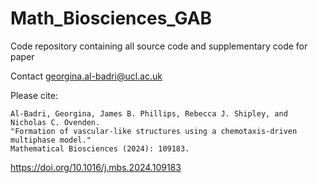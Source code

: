 # Math_Biosciences_GAB
 Code repository containing all source code and supplementary code for paper 

Contact georgina.al-badri@ucl.ac.uk

Please cite:
```
Al-Badri, Georgina, James B. Phillips, Rebecca J. Shipley, and Nicholas C. Ovenden.
"Formation of vascular-like structures using a chemotaxis-driven multiphase model."
Mathematical Biosciences (2024): 109183.
```
https://doi.org/10.1016/j.mbs.2024.109183
